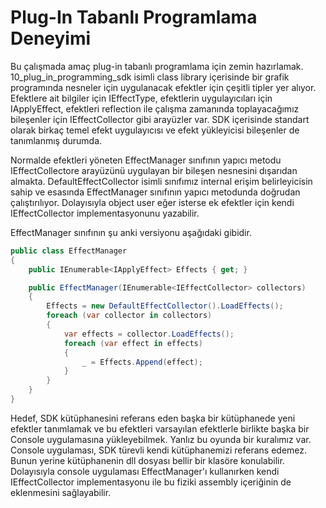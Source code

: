 # Plug-In Tabanlı Programlama Deneyimi

Bu çalışmada amaç plug-in tabanlı programlama için zemin hazırlamak. 10_plug_in_programming_sdk isimli class library içerisinde bir grafik programında nesneler için uygulanacak efektler için çeşitli tipler yer alıyor. Efektlere ait bilgiler için IEffectType, efektlerin uygulayıcıları için IApplyEffect, efektleri reflection ile çalışma zamanında toplayacağımız bileşenler için IEffectCollector gibi arayüzler var. SDK içerisinde standart olarak birkaç temel efekt uygulayıcısı ve efekt yükleyicisi bileşenler de tanımlanmış durumda. 

Normalde efektleri yöneten EffectManager sınıfının yapıcı metodu IEffectCollectore arayüzünü uygulayan bir bileşen nesnesini dışarıdan almakta. DefaultEffectCollector isimli sınıfımız internal erişim belirleyicisin sahip ve esasında EffectManager sınıfının yapıcı metodunda doğrudan çalıştırılıyor. Dolayısıyla object user eğer isterse ek efektler için kendi IEffectCollector implementasyonunu yazabilir.

EffectManager sınıfının şu anki versiyonu aşağıdaki gibidir.

```csharp
public class EffectManager
{
    public IEnumerable<IApplyEffect> Effects { get; }

    public EffectManager(IEnumerable<IEffectCollector> collectors)
    {
        Effects = new DefaultEffectCollector().LoadEffects();
        foreach (var collector in collectors)
        {
            var effects = collector.LoadEffects();
            foreach (var effect in effects)
            {
                _ = Effects.Append(effect);
            }
        }
    }
}
```

Hedef, SDK kütüphanesini referans eden başka bir kütüphanede yeni efektler tanımlamak ve bu efektleri varsayılan efektlerle birlikte başka bir Console uygulamasına yükleyebilmek. Yanlız bu oyunda bir kuralımız var. Console uygulaması, SDK türevli kendi kütüphanemizi referans edemez. Bunun yerine kütüphanenin dll dosyası bellir bir klasöre konulabilir. Dolayısıyla console uygulaması EffectManager'ı kullanırken kendi IEffectCollector implementasyonu ile bu fiziki assembly içeriğinin de eklenmesini sağlayabilir.